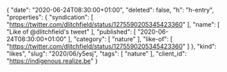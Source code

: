 {
  "date": "2020-06-24T08:30:00+01:00",
  "deleted": false,
  "h": "h-entry",
  "properties": {
    "syndication": [
      "https://twitter.com/dlitchfield/status/1275590205345423360"
    ],
    "name": [
      "Like of @dlitchfield's tweet"
    ],
    "published": [
      "2020-06-24T08:30:00+01:00"
    ],
    "category": [
      "nature"
    ],
    "like-of": [
      "https://twitter.com/dlitchfield/status/1275590205345423360"
    ]
  },
  "kind": "likes",
  "slug": "2020/06/y5esj",
  "tags": [
    "nature"
  ],
  "client_id": "https://indigenous.realize.be"
}
